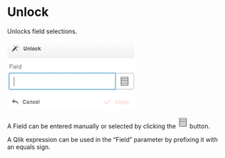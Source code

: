 # Unlock

Unlocks field selections.

![](../.gitbook/assets/image%20%289%29.png)

A Field can be entered manually or selected by clicking the ![](../.gitbook/assets/image%20%28122%29.png) button.

A Qlik expression can be used in the “Field” parameter by prefixing it with an equals sign.

